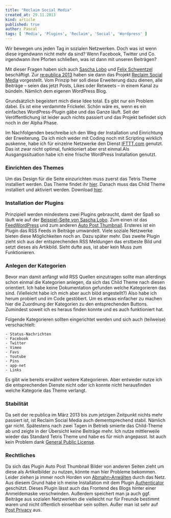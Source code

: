 ```yaml
---
title: "Reclaim Social Media"
created_at: 29.11.2013
kind: article
published: true
author: Pascal
tags: [ 'Media', 'Plugins', 'Reclaim', 'Social', 'Wordpress' ]
---
```

Wir bewegen uns jeden Tag in sozialen Netzwerken. Doch was ist wenn diese irgendwann nicht mehr da sind? Wenn Facebook, Twitter und Co. irgendwann ihre Pforten schließen, was ist dann mit unseren Beiträgen?

Mit dieser Fragen haben sich auch [Sascha Lobo](http://saschalobo.com/ ) und [Felix Schwentzel](http://wirres.net/ ) beschäftigt. Zur [re:publica 2013](http://youtu.be/Raas1BhSIbs?t=50m ) haben sie dann das Projekt [Reclaim Social Media](http://reclaim.fm/ ) vorgestellt. Vom Prinzip her soll diese Erweiterung dazu dienen, alle Beiträge – seien das jetzt Posts, Likes oder Retweets – in einem Kanal zu bündeln. Nämlich dem eigenen WordPress Blog.

Grundsätzlich begeistert mich diese Idee total. Es gibt nur ein Problem dabei. Es ist eine verdammte Frickelei. Schön wäre es, wenn es ein einfaches WordPress-Plugin gäbe und das Ganze läuft. Seit der Veröffentlichung ist leider auch nichts passiert und das Projekt befindet sich noch in der Alpha Phase.

<!-- more -->

Im Nachfolgenden beschreibe ich den Weg der Installation und Einrichtung der Erweiterung. Da ich mich weder mit Coding noch mit Scripting wirklich auskenne, habe ich für einzelne Netzwerke den Dienst [IFTTT.com](https://ifttt.com/ ) genutzt. Das ist zwar nicht optimal, funktioniert aber erst einmal.Als Ausgangssituation habe ich eine frische WordPress Installation genutzt.

### Einrichten des Themes

Um das Design für die Seite einzurichten muss zuerst das Tetris Theme installiert werden. Das Theme findet ihr [hier](http://www.wpexplorer.com/tetris-wordpress-theme/ ). Danach muss das Child Theme installiert und aktiviert werden. Download [hier](http://www.reclaim.fm/wp-content/uploads/2013/05/reclaim-tetris-child-theme.zip ).

### Installation der Plugins

Prinzipiell werden mindestens zwei Plugins gebraucht, damit der Spaß so läuft wie auf der [Beispiel-Seite von Sascha Lobo](http://saschalobo.com/reclaim/ ). Zum einen ist das [FeedWordPress](http://feedwordpress.radgeek.com/ ) und zum anderen [Auto Post Thumbnail](http://www.sanisoft.com/blog/2010/04/19/wordpress-plugin-automatic-post-thumbnail/ ). Ersteres ist ein Plugin das RSS Feeds in Beiträge umwandelt. Viele soziale Netzwerke bieten diese Möglichkeiten noch an. Dazu später mehr. Das zweite Plugin  zieht sich aus der entsprechenden RSS Meldungen das erstbeste Bild und setzt dieses als Artikbild. Sieht dufte aus, ist aber kein Muss zum Funktionieren.

### Anlegen der Kategorien

Bevor man damit anfängt wild RSS Quellen einzutragen sollte man allerdings schon einmal die Kategorien anlegen, da sich das Child Theme nach diesen orientiert. Ich habe keine Dokumentation gefunden welche Kategorieren das sind. (Vielleicht habe ich mich aber auch blöd angestellt?) Also habe ich herum probiert und im Code gestöbert. Um es etwas einfacher zu machen hier die Zuordnung der Kategorien zu den entsprechenden Buttons. Zumindest soweit ich es heraus finden konnte und es auch funktioniert hat.

Folgende Kategorieren sollten eingerichtet werden und sich auch (teilweise) verschachtelt:

    - Status-Nachrichten
    - Facebook
    - Twitter
    - Vimeo
    - Favs
    - Youtube
    - Pins
    - app-net
    - Links
 Es gibt wie bereits erwähnt weitere Kategorieren. Aber entweder nutze ich die entsprechenden Dienste nicht oder ich konnte nicht herausfinden welche Kategorie das Theme verlangt.

### Stabilität

Da seit der re:publica im März 2013 bis zum jetzigen Zeitpunkt nichts mehr passiert ist, ist Reclaim Social Media auch dementsprechend stabil. Nämlich gar nicht. Spätestens nach zwei Tagen in Betrieb smierte das Child-Theme ab und zeigte in der Übersicht keine Beiträge mehr. Ich nutze mittlerweile wieder das Standard Tetris Theme und habe es für mich angepasst. Ist auch kein Problem dank [General Public License](http://de.wikipedia.org/wiki/GNU_General_Public_License ).

### Rechtliches

Da sich das Plugin Auto Post Thumbnail Bilder von anderen Seiten zieht um diese als Artikelbilder zu nutzen, könnte man hier Probleme bekommen. Leider ziehen ja immer noch Horden von [Abmahn-Anwälten](http://www.youtube.com/watch?v=ED1CZxLR38E ) durch das Netz. Aus diesem Grund habe ich meine Installation mit dem Plugin [Authenticator](http://bueltge.de/authenticator-wordpress-login-frontend-plugin/721/ ) geschützt. Dieses Plugin lässt auch das Frontend des Blogs hinter einer Anmeldemaske verschwinden. Außerdem speichert man ja auch ggf. Beiträge aus sozialen Netzwerken die vielleicht nur für Freunde bestimmt waren und nicht öffentlich einsehbar sein sollten. Außer man ist sehr auf [Post Privacy](http://de.wikipedia.org/wiki/Post-Privacy ) aus.